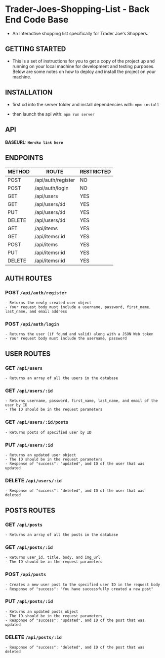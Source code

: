 # Trader-Joes-Shopping-List - Back End Code Base

* An Interactive shopping list specifically for Trader Joe's Shoppers.


## GETTING STARTED
  - This is a set of instructions for you to get a copy of the project up and running on your local machine for development and testing purposes. Below are some notes on how to deploy and install the project on your machine. 

## INSTALLATION
  - first cd into the server folder and install dependencies with:
  ```npm install```

  - then launch the api with:
  ```npm run server```
  


## API 

#### BASEURL: ```Heroku link here```

## ENDPOINTS
|    METHOD    |        ROUTE         | RESTRICTED |
|--------------|----------------------|------------|
|     POST     | /api/auth/register   |    NO      |
|     POST     | /api/auth/login      |    NO      |
|     GET      | /api/users           |    YES     |
|     GET      | /api/users/:id       |    YES     |
|     PUT      | /api/users/:id       |    YES     |
|     DELETE   | /api/users/:id       |    YES     |
|     GET      | /api/items           |    YES     |
|     GET      | /api/items/:id       |    YES     |
|     POST     | /api/items           |    YES     |
|     PUT      | /api/items/:id       |    YES     |
|     DELETE   | /api/items/:id       |    YES     |

## AUTH ROUTES
  ### POST ```/api/auth/register```
    - Returns the newly created user object
    - Your request body must include a username, password, first_name, last_name, and email address

  ### POST ```/api/auth/login```
    - Returns the user (if found and valid) along with a JSON Web token
    - Your request body must include the username, password

## USER ROUTES
  ### GET ```/api/users```
    - Returns an array of all the users in the database

  ### GET ```/api/users/:id```     
    - Returns username, password, first_name, last_name, and email of the user by ID
    - The ID should be in the request parameters

  ### GET ```/api/users/:id/posts```
    - Returns posts of specified user by ID

  ### PUT ```/api/users/:id```  
    - Returns an updated user object
    - The ID should be in the request parameters
    - Response of "success": "updated", and ID of the user that was updated

  ### DELETE ```/api/users/:id```  
    - Response of "success": "deleted", and ID of the user that was deleted

## POSTS ROUTES
  ### GET ```/api/posts```
    - Returns an array of all the posts in the database    

  ### GET ```/api/posts/:id```  
    - Returns user_id, title, body, and img_url
    - The ID should be in the request parameters

  ### POST ```/api/posts``` 
    - Creates a new user post to the specified user ID in the request body
    - Response of "success": "You have successfully created a new post"

  ### PUT ```/api/posts/:id```
    - Returns an updated posts object
    - The ID should be in the request parameters  
    - Response of "success": "updated", and ID of the post that was updated

  ### DELETE ```/api/posts/:id```
    - Response of "success": "deleted", and ID of the post that was deleted